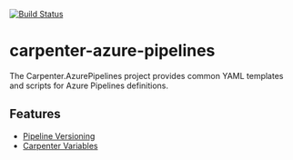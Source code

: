 [![Build Status](https://dev.azure.com/suent/Carpenter/_apis/build/status/carpenter-azure-pipelines?branchName=main)](https://dev.azure.com/suent/Carpenter/_build/latest?definitionId=2&branchName=main)

# carpenter-azure-pipelines
The Carpenter.AzurePipelines project provides common YAML templates and scripts for Azure Pipelines definitions.

## Features
* [Pipeline Versioning](doc/pipeline-versioning.md)
* [Carpenter Variables](doc/variables.md)
